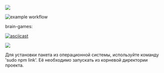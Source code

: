 <p dir="auto">
<a href="https://codeclimate.com/github/shtormlbt/brain-games/maintainability"><img src="https://api.codeclimate.com/v1/badges/a35b272be86137db6d48/maintainability" /></a>


![example workflow](https://github.com/shtormlbt/brain-games/actions/workflows/workflowT.yml/badge.svg)

brain-games:

[![asciicast](https://asciinema.org/a/Ln35m6kLhWniCqcHPBAFIMVWy.svg)](https://asciinema.org/a/Ln35m6kLhWniCqcHPBAFIMVWy)

<a href="https://asciinema.org/a/Ln35m6kLhWniCqcHPBAFIMVWy" target="_blank"><img src="https://asciinema.org/a/Ln35m6kLhWniCqcHPBAFIMVWy.svg" /></a>


<p>Для установки пакета из операционной системы, используйте команду 'sudo npm link'. Её необходимо запускать из корневой директории проекта.</p>